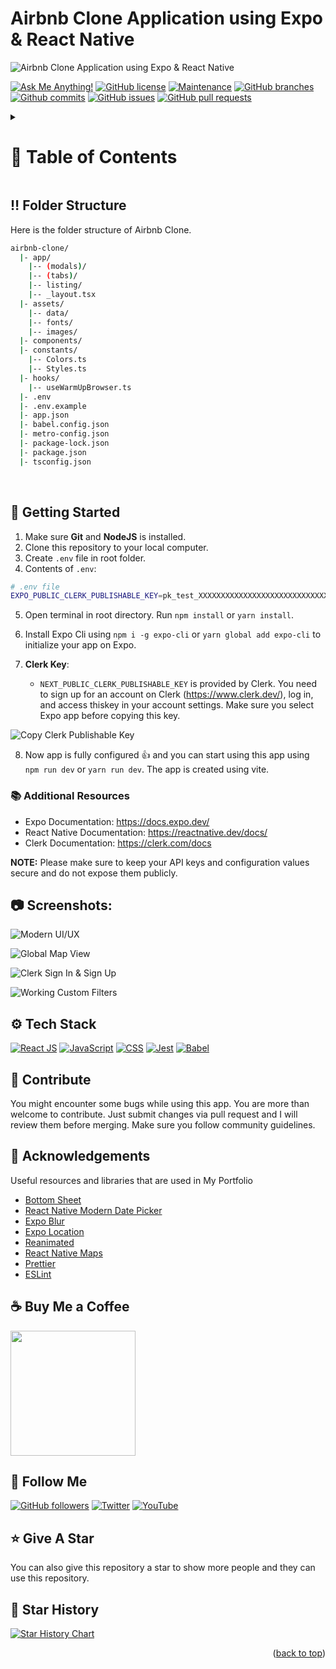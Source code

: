 <a name="readme-top"></a>

# Airbnb Clone Application using Expo & React Native

![Airbnb Clone Application using Expo & React Native](/.github/images/img_main.png "Airbnb Clone Application using Expo & React Native")

[![Ask Me Anything!](https://flat.badgen.net/static/Ask%20me/anything?icon=github&color=black&scale=1.01)](https://github.com/sanidhyy "Ask Me Anything!")
[![GitHub license](https://flat.badgen.net/github/license/sanidhyy/airbnb-clone?icon=github&color=black&scale=1.01)](https://github.com/sanidhyy/airbnb-clone/blob/main/LICENSE "GitHub license")
[![Maintenance](https://flat.badgen.net/static/Maintained/yes?icon=github&color=black&scale=1.01)](https://github.com/sanidhyy/airbnb-clone/commits/main "Maintenance")
[![GitHub branches](https://flat.badgen.net/github/branches/sanidhyy/airbnb-clone?icon=github&color=black&scale=1.01)](https://github.com/sanidhyy/airbnb-clone/branches "GitHub branches")
[![Github commits](https://flat.badgen.net/github/commits/sanidhyy/airbnb-clone?icon=github&color=black&scale=1.01)](https://github.com/sanidhyy/airbnb-clone/commits "Github commits")
[![GitHub issues](https://flat.badgen.net/github/issues/sanidhyy/airbnb-clone?icon=github&color=black&scale=1.01)](https://github.com/sanidhyy/airbnb-clone/issues "GitHub issues")
[![GitHub pull requests](https://flat.badgen.net/github/prs/sanidhyy/airbnb-clone?icon=github&color=black&scale=1.01)](https://github.com/sanidhyy/airbnb-clone/pulls "GitHub pull requests")

<!-- Table of Contents -->
<details>

<summary>

# :notebook_with_decorative_cover: Table of Contents

</summary>

- [Folder Structure](#bangbang-folder-structure)
- [Getting Started](#toolbox-getting-started)
- [Screenshots](#camera-screenshots)
- [Tech Stack](#gear-tech-stack)
- [Contribute](#raised_hands-contribute)
- [Acknowledgements](#gem-acknowledgements)
- [Buy Me a Coffee](#coffee-buy-me-a-coffee)
- [Follow Me](#rocket-follow-me)
- [Give A Star](#star-give-a-star)
- [Star History](#star2-star-history)
- [Give A Star](#star-give-a-star)

</details>

## :bangbang: Folder Structure

Here is the folder structure of Airbnb Clone.

```bash
airbnb-clone/
  |- app/
    |-- (modals)/
    |-- (tabs)/
    |-- listing/
    |-- _layout.tsx
  |- assets/
    |-- data/
    |-- fonts/
    |-- images/
  |- components/
  |- constants/
    |-- Colors.ts
    |-- Styles.ts
  |- hooks/
    |-- useWarmUpBrowser.ts
  |- .env
  |- .env.example
  |- app.json
  |- babel.config.json
  |- metro-config.json
  |- package-lock.json
  |- package.json
  |- tsconfig.json
```

<br />

## :toolbox: Getting Started

1. Make sure **Git** and **NodeJS** is installed.
2. Clone this repository to your local computer.
3. Create `.env` file in root folder.
4. Contents of `.env`:

```bash
# .env file
EXPO_PUBLIC_CLERK_PUBLISHABLE_KEY=pk_test_XXXXXXXXXXXXXXXXXXXXXXXXXXXXX
```

5. Open terminal in root directory. Run `npm install` or `yarn install`.

6. Install Expo Cli using `npm i -g expo-cli` or `yarn global add expo-cli` to initialize your app on Expo.

7. **Clerk Key**:
   - `NEXT_PUBLIC_CLERK_PUBLISHABLE_KEY` is provided by Clerk. You need to sign up for an account on Clerk (https://www.clerk.dev/), log in, and access thiskey in your account settings. Make sure you select Expo app before copying this key.

![Copy Clerk Publishable Key](/.github/images/step_clerk.png "Copy Clerk Publishable Key")

8. Now app is fully configured :+1: and you can start using this app using `npm run dev` or `yarn run dev`. The app is created using vite.

### :books: Additional Resources

- Expo Documentation: https://docs.expo.dev/
- React Native Documentation: https://reactnative.dev/docs/
- Clerk Documentation: https://clerk.com/docs

**NOTE:** Please make sure to keep your API keys and configuration values secure and do not expose them publicly.

## :camera: Screenshots:

![Modern UI/UX](/.github/images/img1.png "Modern UI/UX")

![Global Map View](/.github/images/img2.png "Global Map View")

![Clerk Sign In & Sign Up](/.github/images/img3.png "Clerk Sign In & Sign Up")

![Working Custom Filters](/.github/images/img4.png "Working Custom Filters")

## :gear: Tech Stack

[![React JS](https://skillicons.dev/icons?i=react "React JS")](https://react.dev/ "React JS") [![JavaScript](https://skillicons.dev/icons?i=js "JavaScript")](https://developer.mozilla.org/en-US/docs/Web/JavaScript/ "JavaScript") [![CSS](https://skillicons.dev/icons?i=css "CSS")](https://developer.mozilla.org/en-US/docs/Web/CSS "CSS") [![Jest](https://skillicons.dev/icons?i=jest "Jest")](https://jestjs.io/ "Jest") [![Babel](https://skillicons.dev/icons?i=babel "Babel")](https://babeljs.io/ "Babel")

## :raised_hands: Contribute

You might encounter some bugs while using this app. You are more than welcome to contribute. Just submit changes via pull request and I will review them before merging. Make sure you follow community guidelines.

## :gem: Acknowledgements

Useful resources and libraries that are used in My Portfolio

- [Bottom Sheet](https://gorhom.github.io/react-native-bottom-sheet/ "Bottom Sheet")
- [React Native Modern Date Picker](https://hosseinshabani.github.io/react-native-modern-datepicker/ "React Native Modern Date Picker")
- [Expo Blur](https://docs.expo.dev/versions/latest/sdk/blur-view "Expo Blur")
- [Expo Location](https://docs.expo.dev/versions/latest/sdk/location "Expo Location")
- [Reanimated](https://docs.expo.dev/versions/latest/sdk/reanimated "Reanimated")
- [React Native Maps](https://docs.expo.dev/versions/latest/sdk/map-view "React Native Maps")
- [Prettier](https://prettier.io "Prettier")
- [ESLint](https://eslint.org "ESLint")

## :coffee: Buy Me a Coffee

[<img src="https://img.shields.io/badge/Buy_Me_A_Coffee-FFDD00?style=for-the-badge&logo=buy-me-a-coffee&logoColor=black" width="200" />](https://www.buymeacoffee.com/sanidhy "Buy me a Coffee")

## :rocket: Follow Me

[![GitHub followers](https://img.shields.io/github/followers/sanidhyy?style=social&label=Follow&maxAge=2592000)](https://github.com/sanidhyy "Follow Me")
[![Twitter](https://img.shields.io/twitter/url?style=social&url=https%3A%2F%2Ftwitter.com%2FTechnicalShubam)](https://twitter.com/intent/tweet?text=Wow:&url=https%3A%2F%2Fgithub.com%2Fsanidhyy%2Fmedical-chat-app "Tweet")
[![YouTube](https://img.shields.io/badge/YouTube-FF0000?style=for-the-badge&logo=youtube&logoColor=white)](https://www.youtube.com/channel/UCNAz_hUVBG2ZUN8TVm0bmYw "Subscribe my Channel")

## :star: Give A Star

You can also give this repository a star to show more people and they can use this repository.

## :star2: Star History

<a href="https://star-history.com/#sanidhyy/airbnb-clone&Timeline">
  <picture>
    <source media="(prefers-color-scheme: dark)" srcset="https://api.star-history.com/svg?repos=sanidhyy/airbnb-clone&type=Timeline&theme=dark" />
    <source media="(prefers-color-scheme: light)" srcset="https://api.star-history.com/svg?repos=sanidhyy/airbnb-clone&type=Timeline" />
    <img alt="Star History Chart" src="https://api.star-history.com/svg?repos=sanidhyy/airbnb-clone&type=Timeline" />
  </picture>
</a>

<br />
<p align="right">(<a href="#readme-top">back to top</a>)</p>

